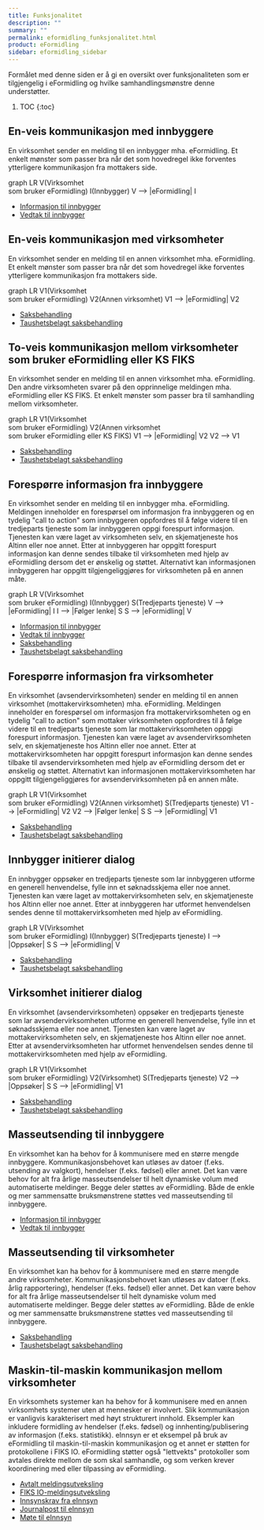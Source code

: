 ```yaml
---
title: Funksjonalitet
description: ""
summary: ""
permalink: eformidling_funksjonalitet.html
product: eFormidling
sidebar: eformidling_sidebar
---
```


Formålet med denne siden er å gi en oversikt over funksjonaliteten som er tilgjengelig i eFormidling og hvilke
samhandlingsmønstre denne understøtter.

1. TOC
{:toc}

## En-veis kommunikasjon med innbyggere

En virksomhet sender en melding til en innbygger mha. eFormidling. Et enkelt mønster som passer bra når det som
hovedregel ikke forventes ytterligere kommunikasjon fra mottakers side. 

<div class="mermaid">
graph LR
V(Virksomhet<br>som bruker eFormidling)
I(Innbygger)
V --> |eFormidling| I
</div>

- [Informasjon til innbygger](eformidling_funksjonalitet_informasjon_til_innbygger.html)
- [Vedtak til innbygger](eformidling_funksjonalitet_vedtak_til_innbygger.html)

## En-veis kommunikasjon med virksomheter

En virksomhet sender en melding til en annen virksomhet mha. eFormidling. Et enkelt mønster som passer bra når det som
hovedregel ikke forventes ytterligere kommunikasjon fra mottakers side.

<div class="mermaid">
graph LR
V1(Virksomhet<br>som bruker eFormidling)
V2(Annen virksomhet)
V1 --> |eFormidling| V2
</div>

- [Saksbehandling](eformidling_funksjonalitet_saksbehandling.html)
- [Taushetsbelagt saksbehandling](eformidling_funksjonalitet_taushetsbelagt_saksbehandling.html)

## To-veis kommunikasjon mellom virksomheter som bruker eFormidling eller KS FIKS

En virksomhet sender en melding til en annen virksomhet mha. eFormidling. Den andre virksomheten svarer på den
opprinnelige meldingen mha. eFormidling eller KS FIKS. Et enkelt mønster som passer bra til samhandling mellom
virksomheter.

<div class="mermaid">
graph LR
V1(Virksomhet<br>som bruker eFormidling)
V2(Annen virksomhet<br>som bruker eFormidling eller KS FIKS)
V1 --> |eFormidling| V2
V2 --> V1
</div>

- [Saksbehandling](eformidling_funksjonalitet_saksbehandling.html)
- [Taushetsbelagt saksbehandling](eformidling_funksjonalitet_taushetsbelagt_saksbehandling.html)

## Forespørre informasjon fra innbyggere

En virksomhet sender en melding til en innbygger mha. eFormidling. Meldingen inneholder en forespørsel om informasjon
fra innbyggeren og en tydelig "call to action" som innbyggeren oppfordres til å følge videre til en tredjeparts
tjeneste som lar innbyggeren oppgi forespurt informasjon. Tjenesten kan være laget av virksomheten selv, en
skjematjeneste hos Altinn eller noe annet. Etter at innbyggeren har oppgitt forespurt informasjon kan denne sendes
tilbake til virksomheten med hjelp av eFormidling dersom det er ønskelig og støttet. Alternativt kan informasjonen
innbyggeren har oppgitt tilgjengeliggjøres for virksomheten på en annen måte.

<div class="mermaid">
graph LR
V(Virksomhet<br>som bruker eFormidling)
I(Innbygger)
S(Tredjeparts tjeneste)
V --> |eFormidling| I
I --> |Følger lenke| S
S --> |eFormidling| V
</div>

- [Informasjon til innbygger](eformidling_funksjonalitet_informasjon_til_innbygger.html)
- [Vedtak til innbygger](eformidling_funksjonalitet_vedtak_til_innbygger.html)
- [Saksbehandling](eformidling_funksjonalitet_saksbehandling.html)
- [Taushetsbelagt saksbehandling](eformidling_funksjonalitet_taushetsbelagt_saksbehandling.html)

## Forespørre informasjon fra virksomheter

En virksomhet (avsendervirksomheten) sender en melding til en annen virksomhet (mottakervirksomheten) mha. eFormidling.
Meldingen inneholder en forespørsel om informasjon fra mottakervirksomheten og en tydelig "call to action" som
mottaker virksomheten oppfordres til å følge videre til en tredjeparts tjeneste som lar mottakervirksomheten oppgi
forespurt informasjon. Tjenesten kan være laget av avsendervirksomheten selv, en skjematjeneste hos Altinn eller noe
annet. Etter at mottakervirksomheten har oppgitt forespurt informasjon kan denne sendes tilbake til avsendervirksomheten
med hjelp av eFormidling dersom det er ønskelig og støttet. Alternativt kan informasjonen mottakervirksomheten har
oppgitt tilgjengeliggjøres for avsendervirksomheten på en annen måte.

<div class="mermaid">
graph LR
V1(Virksomhet<br>som bruker eFormidling)
V2(Annen virksomhet)
S(Tredjeparts tjeneste)
V1 --> |eFormidling| V2
V2 --> |Følger lenke| S
S --> |eFormidling| V1
</div>

- [Saksbehandling](eformidling_funksjonalitet_saksbehandling.html)
- [Taushetsbelagt saksbehandling](eformidling_funksjonalitet_taushetsbelagt_saksbehandling.html)

## Innbygger initierer dialog

En innbygger oppsøker en tredjeparts tjeneste som lar innbyggeren utforme en generell henvendelse, fylle inn et
søknadsskjema eller noe annet. Tjenesten kan være laget av mottakervirksomheten selv, en skjematjeneste hos Altinn eller
noe annet. Etter at innbyggeren har utformet henvendelsen sendes denne til mottakervirksomheten med hjelp av
eFormidling.

<div class="mermaid">
graph LR
V(Virksomhet<br>som bruker eFormidling)
I(Innbygger)
S(Tredjeparts tjeneste)
I --> |Oppsøker| S
S --> |eFormidling| V
</div>

- [Saksbehandling](eformidling_funksjonalitet_saksbehandling.html)
- [Taushetsbelagt saksbehandling](eformidling_funksjonalitet_taushetsbelagt_saksbehandling.html)

## Virksomhet initierer dialog

En virksomhet (avsendervirksomheten) oppsøker en tredjeparts tjeneste som lar avsendervirksomheten utforme en generell
henvendelse, fylle inn et søknadsskjema eller noe annet. Tjenesten kan være laget av mottakervirksomheten selv, en
skjematjeneste hos Altinn eller noe annet. Etter at avsendervirksomheten har utformet henvendelsen sendes denne til
mottakervirksomheten med hjelp av eFormidling.

<div class="mermaid">
graph LR
V1(Virksomhet<br>som bruker eFormidling)
V2(Virksomhet)
S(Tredjeparts tjeneste)
V2 --> |Oppsøker| S
S --> |eFormidling| V1
</div>

- [Saksbehandling](eformidling_funksjonalitet_saksbehandling.html)
- [Taushetsbelagt saksbehandling](eformidling_funksjonalitet_taushetsbelagt_saksbehandling.html)

## Masseutsending til innbyggere

En virksomhet kan ha behov for å kommunisere med en større mengde innbyggere. Kommunikasjonsbehovet kan utløses av
datoer (f.eks. utsending av valgkort), hendelser (f.eks. fødsel) eller annet. Det kan være behov for alt fra årlige
masseutsendelser til helt dynamiske volum med automatiserte meldinger. Begge deler støttes av eFormidling. Både de enkle
og mer sammensatte bruksmønstrene støttes ved masseutsending til innbyggere.

- [Informasjon til innbygger](eformidling_funksjonalitet_informasjon_til_innbygger.html)
- [Vedtak til innbygger](eformidling_funksjonalitet_vedtak_til_innbygger.html)

## Masseutsending til virksomheter

En virksomhet kan ha behov for å kommunisere med en større mengde andre virksomheter. Kommunikasjonsbehovet kan utløses
av datoer (f.eks. årlig rapportering), hendelser (f.eks. fødsel) eller annet. Det kan være behov for alt fra årlige
masseutsendelser til helt dynamiske volum med automatiserte meldinger. Begge deler støttes av eFormidling. Både de enkle
og mer sammensatte bruksmønstrene støttes ved masseutsending til innbyggere.

- [Saksbehandling](eformidling_funksjonalitet_saksbehandling.html)
- [Taushetsbelagt saksbehandling](eformidling_funksjonalitet_taushetsbelagt_saksbehandling.html)

## Maskin-til-maskin kommunikasjon mellom virksomheter

En virksomhets systemer kan ha behov for å kommunisere med en annen virksomhets systemer uten at mennesker er involvert.
Slik kommunikasjon er vanligvis karakterisert med høyt strukturert innhold. Eksempler kan inkludere formidling av
hendelser (f.eks. fødsel) og innhenting/publisering av informasjon (f.eks. statistikk). eInnsyn er et eksempel på bruk
av eFormidling til maskin-til-maskin kommunikasjon og et annet er støtten for protokollene i FIKS IO. eFormidling
støtter også "lettvekts" protokoller som avtales direkte mellom de som skal samhandle, og som verken krever koordinering
med eller tilpassing av eFormidling.

- [Avtalt meldingsutveksling](eformidling_funksjonalitet_avtalt.html)
- [FIKS IO-meldingsutveksling](eformidling_funksjonalitet_fiks_io.html)
- [Innsynskrav fra eInnsyn](eformidling_funksjonalitet_innsynskrav.html)
- [Journalpost til eInnsyn](eformidling_funksjonalitet_journalpost.html)
- [Møte til eInnsyn](eformidling_funksjonalitet_mote.html)
